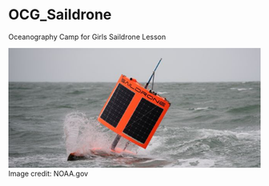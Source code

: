 # OCG_Saildrone
Oceanography Camp for Girls Saildrone Lesson

![alt text](https://github.com/Williams-OBGC-Lab/OCG_Saildrone/blob/datalinks/SD_1020_A_6.jpeg)
Image credit: NOAA.gov
